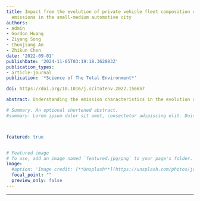 ```yaml
---
title: Impact from the evolution of private vehicle fleet composition on traffic related
  emissions in the small-medium automotive city
authors:
- Admin
- Gordon Huang
- Ziyang Song
- Chunjiang An
- Zhikun Chen
date: '2022-09-01'
publishDate: '2024-11-05T03:19:18.362883Z'
publication_types:
- article-journal
publication: '*Science of The Total Environment*'

doi: https://doi.org/10.1016/j.scitotenv.2022.156657

abstract: Understanding the emission characteristics in the evolution of private vehicle fleet composition has become a key issue to be addressed to develop appropriate emission mitigation strategies in transportation sector. In this study, the influence of such evolution on on-road emissions was investigated based on a comprehensive dataset encompassing vehicle fleet composition, demographic, economic, and energy features from a representative small-medium automotive city in North America. The decoupling analysis was carried out to assess the dynamic linkage between environmental pressure exerted by the transportation sector and economic growth at both city level and national level in North America. We also developed an approach that supports the long-term traffic-related air pollutant prediction and investigated the potential influence on urban air quality. A sharp upward trajectory was observed in the quantity of SUVs from 2001 to 2018, gradually replacing the dominance of the quantity of four-door cars. There was a significant shift in the GHG emissions emitted from vehicle types used for passenger transport that emissions from SUVs and trucks rose by 374.0% and 69.3%, respectively, whereas emissions from four-door cars, two-door cars, station wagons, and vans all decreased. The changes in vehicle composition, along with the steady trend in GHG emissions from private fleet and decrease in on-road air pollutant concentrations found in Regina, were a response to the establishment of federal fuel economy standards and improved fuel economy. Relative decoupling was observed in aggregate for Regina and Canada in most of the years while both experienced economic downturns and increases in environmental pressure in the form of emissions from 2014 to 2015. The predicted results also demonstrate the high capability of XGboost machine learning algorithm in predicting on-road air pollutant concentrations of CO, PM2.5, and NOX.

# Summary. An optional shortened abstract.
#summary: Lorem ipsum dolor sit amet, consectetur adipiscing elit. Duis posuere tellus ac convallis placerat. Proin tincidunt magna sed ex sollicitudin condimentum.



featured: true


# Featured image
# To use, add an image named `featured.jpg/png` to your page's folder. 
image:
  #aption: 'Image credit: [**Unsplash**](https://unsplash.com/photos/jdD8gXaTZsc)'
  focal_point: ""
  preview_only: false
---
```

---
